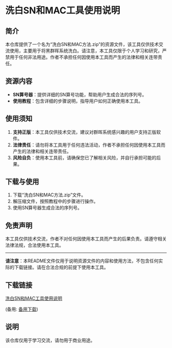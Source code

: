 # 洗白SN和MAC工具使用说明

## 简介
本仓库提供了一个名为“洗白SN和MAC方法.zip”的资源文件，该工具仅供技术交流使用，主要用于将黑群晖系统洗白。请注意，本工具仅限于个人学习和研究，严禁用于任何非法用途。作者不承担任何因使用本工具而产生的法律和相关连带责任。

## 资源内容
- **SN算号器**：提供详细的SN算号功能，帮助用户生成合法的序列号。
- **使用教程**：包含详细的步骤说明，指导用户如何正确使用本工具。

## 使用须知
1. **支持正版**：本工具仅供技术交流，建议对群晖系统感兴趣的用户支持正版软件。
2. **法律责任**：请勿将本工具用于任何违法活动，作者不承担任何因使用本工具而产生的法律和相关连带责任。
3. **风险自负**：使用本工具前，请确保您已了解相关风险，并自行承担可能的后果。

## 下载与使用
1. 下载“洗白SN和MAC方法.zip”文件。
2. 解压缩文件，按照教程中的步骤进行操作。
3. 使用SN算号器生成合法的序列号。

## 免责声明
本工具仅供技术交流，作者不对任何因使用本工具而产生的后果负责。请遵守相关法律法规，合法使用本工具。

---

**请注意**：本README文件仅用于说明资源文件的内容和使用方法，不包含任何实际的下载链接。请在合法合规的前提下使用本工具。

## 下载链接
[洗白SN和MAC工具使用说明](https://pan.quark.cn/s/7e141cfa5bd6) 

(备用: [备用下载](https://pan.baidu.com/s/1yN6BMnkR-fq-fo4T-yafcA?pwd=1234))

## 说明

该仓库仅用于学习交流，请勿用于商业用途。
